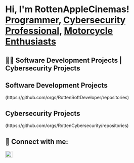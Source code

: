 <h1>Hi, I'm RottenAppleCinemas! <br/><a href="https://github.com/RottenAppleCinemas">Programmer</a>, <a href="https://www.linkedin.com/in/fabien-n-b1b207137/">Cybersecurity Professional</a>, <a href="https://www.google.com/search?sca_esv=d094fb0ad0a20eda&sxsrf=ADLYWIK9-50LWU1GGQ3Qimbr4elFgAnVpw:1730880016165&q=triumph+rocket+3&udm=2&fbs=AEQNm0A-5VTqs5rweptgTqb6m-Eb3TvVcv4l7eCyod9RtZW98xhblUVZPzVv1Bs6vKE1-BNpBZmVjXeMAEihQ07BrNjgBSVvptKTZ7uCSG2sfXEVsGKrhcWP4sObo66efMvpnraWqdYJUcDf3Tvbeum96jL-99eQ8IuThaqZpMfgFCFtZHxNWVELfpDyyiNO3kvEzYpeGIlIj0NgZ3gLHGHG3z82CX2eYg&sa=X&ved=2ahUKEwjhrYzEnseJAxXCF1kFHTneG7EQtKgLegQIERAB&biw=1232&bih=958">Motorcycle Enthusiasts</a></h1>

<h2>👨‍💻 Software Development Projects | Cybersecurity Projects</h2>

<h2>Software Development Projects</h2>
  (https://github.com/orgs/RottenSoftDeveloper/repositories)

<h2>Cybersecurity Projects</h2>
  (https://github.com/orgs/RottenCybersecurity/repositories)

<h2> 🤳 Connect with me:</h2>

[<img align="left" alt="JoshMadakor | LinkedIn" width="22px" src="https://cdn.jsdelivr.net/npm/simple-icons@v3/icons/linkedin.svg" />][linkedin]



[linkedin]: https://www.linkedin.com/in/fabien-n-b1b207137/

<!--
**RottenAppleCinemas/RottenAppleCinemas** is a ✨ _special_ ✨ repository because its `README.md` (this file) appears on your GitHub profile.

Here are some ideas to get you started:

- 🔭 I’m currently working on ...
- 🌱 I’m currently learning ...
- 👯 I’m looking to collaborate on ...
- 🤔 I’m looking for help with ...
- 💬 Ask me about ...
- 📫 How to reach me: ...
- 😄 Pronouns: ...
- ⚡ Fun fact: ...
-->
